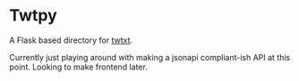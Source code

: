 # Twtpy
A Flask based directory for [twtxt](https://github.com/buckket/twtxt).

Currently just playing around with making a jsonapi compliant-ish API at this point. Looking to 
make frontend later.
